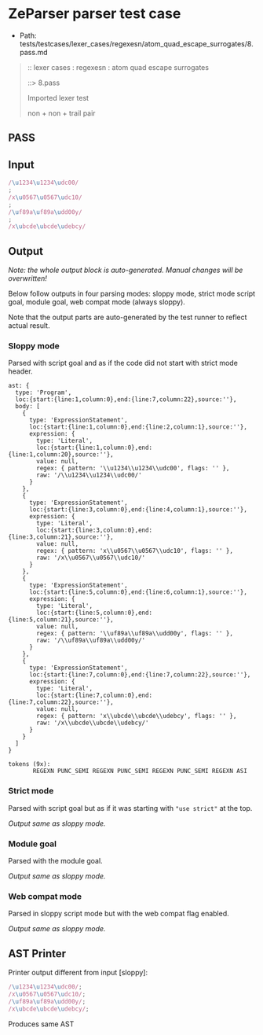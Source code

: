 # ZeParser parser test case

- Path: tests/testcases/lexer_cases/regexesn/atom_quad_escape_surrogates/8.pass.md

> :: lexer cases : regexesn : atom quad escape surrogates
>
> ::> 8.pass
>
> Imported lexer test
>
> non + non + trail pair

## PASS

## Input

`````js
/\u1234\u1234\udc00/
;
/x\u0567\u0567\udc10/
;
/\uf89a\uf89a\udd00y/
;
/x\ubcde\ubcde\udebcy/
`````

## Output

_Note: the whole output block is auto-generated. Manual changes will be overwritten!_

Below follow outputs in four parsing modes: sloppy mode, strict mode script goal, module goal, web compat mode (always sloppy).

Note that the output parts are auto-generated by the test runner to reflect actual result.

### Sloppy mode

Parsed with script goal and as if the code did not start with strict mode header.

`````
ast: {
  type: 'Program',
  loc:{start:{line:1,column:0},end:{line:7,column:22},source:''},
  body: [
    {
      type: 'ExpressionStatement',
      loc:{start:{line:1,column:0},end:{line:2,column:1},source:''},
      expression: {
        type: 'Literal',
        loc:{start:{line:1,column:0},end:{line:1,column:20},source:''},
        value: null,
        regex: { pattern: '\\u1234\\u1234\\udc00', flags: '' },
        raw: '/\\u1234\\u1234\\udc00/'
      }
    },
    {
      type: 'ExpressionStatement',
      loc:{start:{line:3,column:0},end:{line:4,column:1},source:''},
      expression: {
        type: 'Literal',
        loc:{start:{line:3,column:0},end:{line:3,column:21},source:''},
        value: null,
        regex: { pattern: 'x\\u0567\\u0567\\udc10', flags: '' },
        raw: '/x\\u0567\\u0567\\udc10/'
      }
    },
    {
      type: 'ExpressionStatement',
      loc:{start:{line:5,column:0},end:{line:6,column:1},source:''},
      expression: {
        type: 'Literal',
        loc:{start:{line:5,column:0},end:{line:5,column:21},source:''},
        value: null,
        regex: { pattern: '\\uf89a\\uf89a\\udd00y', flags: '' },
        raw: '/\\uf89a\\uf89a\\udd00y/'
      }
    },
    {
      type: 'ExpressionStatement',
      loc:{start:{line:7,column:0},end:{line:7,column:22},source:''},
      expression: {
        type: 'Literal',
        loc:{start:{line:7,column:0},end:{line:7,column:22},source:''},
        value: null,
        regex: { pattern: 'x\\ubcde\\ubcde\\udebcy', flags: '' },
        raw: '/x\\ubcde\\ubcde\\udebcy/'
      }
    }
  ]
}

tokens (9x):
       REGEXN PUNC_SEMI REGEXN PUNC_SEMI REGEXN PUNC_SEMI REGEXN ASI
`````

### Strict mode

Parsed with script goal but as if it was starting with `"use strict"` at the top.

_Output same as sloppy mode._

### Module goal

Parsed with the module goal.

_Output same as sloppy mode._

### Web compat mode

Parsed in sloppy script mode but with the web compat flag enabled.

_Output same as sloppy mode._

## AST Printer

Printer output different from input [sloppy]:

````js
/\u1234\u1234\udc00/;
/x\u0567\u0567\udc10/;
/\uf89a\uf89a\udd00y/;
/x\ubcde\ubcde\udebcy/;
````

Produces same AST
